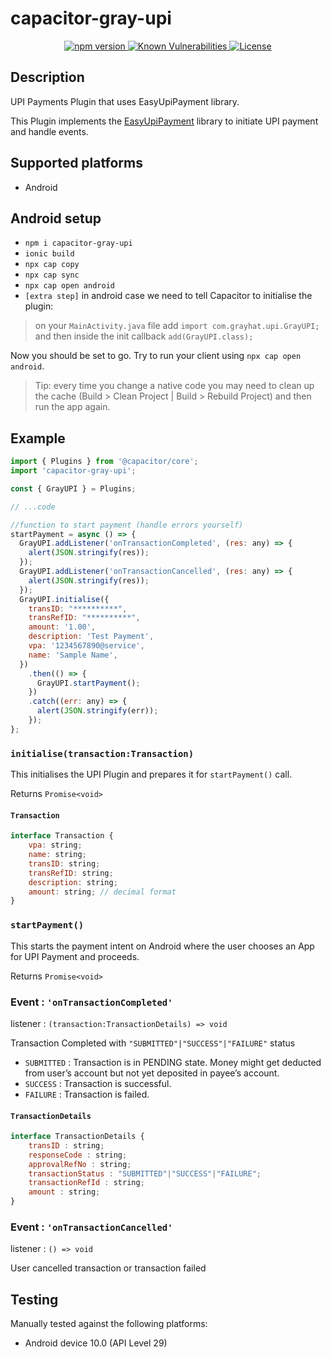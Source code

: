 # capacitor-gray-upi

<p align="center">
    <a href="https://www.npmjs.com/package/capacitor-gray-upi">
        <img src="https://badge.fury.io/js/capacitor-gray-upi.svg" alt="npm version" />
    </a>
        <a href="https://snyk.io/test/npm/capacitor-gray-upi">
            <img src="https://snyk.io/test/npm/capacitor-gray-upi/badge.svg" alt="Known Vulnerabilities" />
        </a>
    <a href="https://opensource.org/licenses/MIT">
        <img src="https://img.shields.io/badge/License-MIT-GREEN.svg" alt="License" />
    </a>
</p>

## Description

UPI Payments Plugin that uses EasyUpiPayment library.

This Plugin implements the [EasyUpiPayment](https://eupipay-docs.netlify.app/) library to initiate UPI payment and handle events.

## Supported platforms

- Android

## Android setup

- `npm i capacitor-gray-upi`
- `ionic build`
- `npx cap copy`
- `npx cap sync`
- `npx cap open android`
- `[extra step]` in android case we need to tell Capacitor to initialise the plugin:

> on your `MainActivity.java` file add `import com.grayhat.upi.GrayUPI;` and then inside the init callback `add(GrayUPI.class);`

Now you should be set to go. Try to run your client using `npx cap open android`.

> Tip: every time you change a native code you may need to clean up the cache (Build > Clean Project | Build > Rebuild Project) and then run the app again.

## Example

```js
import { Plugins } from '@capacitor/core';
import 'capacitor-gray-upi';

const { GrayUPI } = Plugins;

// ...code

//function to start payment (handle errors yourself)
startPayment = async () => {
  GrayUPI.addListener('onTransactionCompleted', (res: any) => {
    alert(JSON.stringify(res));
  });
  GrayUPI.addListener('onTransactionCancelled', (res: any) => {
    alert(JSON.stringify(res));
  });
  GrayUPI.initialise({
    transID: "**********",
    transRefID: "**********",
    amount: '1.00',
    description: 'Test Payment',
    vpa: '1234567890@service',
    name: 'Sample Name',
  })
    .then(() => {
      GrayUPI.startPayment();
    })
    .catch((err: any) => {
      alert(JSON.stringify(err));
    });
};
```

### `initialise(transaction:Transaction)`

This initialises the UPI Plugin and prepares it for `startPayment()` call.

Returns `Promise<void>`

#### `Transaction`

```js
interface Transaction {
    vpa: string;
    name: string;
    transID: string;
    transRefID: string;
    description: string;
    amount: string; // decimal format
}
```

### `startPayment()`

This starts the payment intent on Android where the user chooses an App for UPI Payment and proceeds.

Returns `Promise<void>`

### Event : `'onTransactionCompleted'`

listener : `(transaction:TransactionDetails) => void`

Transaction Completed with `"SUBMITTED"|"SUCCESS"|"FAILURE"` status

- `SUBMITTED` : Transaction is in PENDING state. Money might get deducted from user’s account but not yet deposited in payee’s account.
- `SUCCESS` : Transaction is successful.
- `FAILURE` : Transaction is failed.

#### `TransactionDetails`

```js
interface TransactionDetails {
    transID : string;
    responseCode : string;
    approvalRefNo : string;
    transactionStatus : "SUBMITTED"|"SUCCESS"|"FAILURE";
    transactionRefId : string;
    amount : string;
}
```

### Event : `'onTransactionCancelled'`

listener : `() => void`

User cancelled transaction or transaction failed

## Testing

Manually tested against the following platforms:

- Android device 10.0 (API Level 29)
